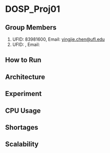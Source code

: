 # DOSP_Proj01

## Group Members

1. UFID: 83981600, Email: yingjie.chen@ufl.edu
2. UFID: , Email: 

## How to Run



## Architecture



## Experiment



## CPU Usage



## Shortages



## Scalability



